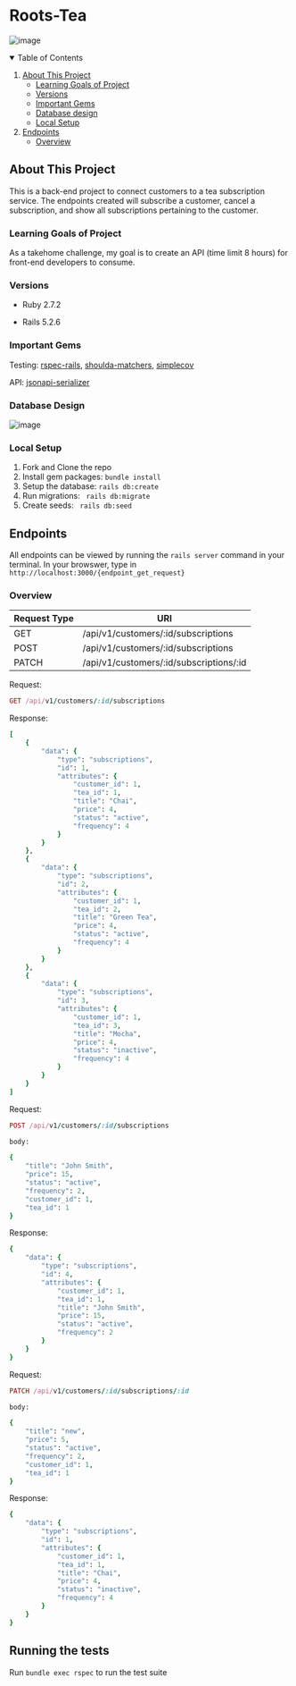 # Roots-Tea
![image](https://user-images.githubusercontent.com/79548116/163462417-db8da35a-6282-422e-a34c-33c6ba0dd233.png)

<details open="open">
  <summary>Table of Contents</summary>
  <ol>
    <li>
      <a href="#about-this-project">About This Project</a>
      <ul>
        <li>
          <a href="#learning-goals-of-project">Learning Goals of Project</a>
        </li>
      </ul>
      <ul>
        <li><a href="#versions">Versions</a></li>
      </ul>
      <ul>
        <li><a href="#important-gems">Important Gems</a></li>
      </ul>
      <ul>
        <li><a href="#database-design">Database design</a></li>
      </ul>
      <ul>
        <li><a href="#local-setup">Local Setup</a></li>
      </ul>
    <li><a href="#endpoints">Endpoints</a>
      <ul>
      <li><a href="#overview">Overview</a></li>
      </ul>
    </li>
  </ol>
</details>
 
## About This Project
This is a back-end project to connect customers to a tea subscription service. The endpoints created will subscribe a customer, cancel a subscription, and show all subscriptions pertaining to the customer.
  
  
### Learning Goals of Project 
As a takehome challenge, my goal is to create an API (time limit 8 hours) for front-end developers to consume.

### Versions

- Ruby 2.7.2

- Rails 5.2.6

### Important Gems
Testing: [rspec-rails](https://github.com/rspec/rspec-rails), [shoulda-matchers](https://github.com/thoughtbot/shoulda-matchers), [simplecov](https://github.com/simplecov-ruby/simplecov)
 
API: [jsonapi-serializer](https://github.com/fotinakis/jsonapi-serializers)

### Database Design
![image](https://user-images.githubusercontent.com/79548116/163052324-f299fdb3-f3b1-4ace-98be-76bec1c941a9.png)

### Local Setup

1. Fork and Clone the repo
2. Install gem packages: `bundle install`
3. Setup the database: `rails db:create`
4. Run migrations: ` rails db:migrate`
5. Create seeds: ` rails db:seed`

## Endpoints 
All endpoints can be viewed by running the `rails server` command in your terminal. In your browswer, type in `http://localhost:3000/{endpoint_get_request}`

### Overview
| Request Type  | URI           |  
| ------------- | ------------- |
| GET  |  /api/v1/customers/:id/subscriptions  |
| POST | /api/v1/customers/:id/subscriptions |
| PATCH | /api/v1/customers/:id/subscriptions/:id | 

Request: 
```ruby 
GET /api/v1/customers/:id/subscriptions
``` 

Response: 
```ruby 
[
    {
        "data": {
            "type": "subscriptions",
            "id": 1,
            "attributes": {
                "customer_id": 1,
                "tea_id": 1,
                "title": "Chai",
                "price": 4,
                "status": "active",
                "frequency": 4
            }
        }
    },
    {
        "data": {
            "type": "subscriptions",
            "id": 2,
            "attributes": {
                "customer_id": 1,
                "tea_id": 2,
                "title": "Green Tea",
                "price": 4,
                "status": "active",
                "frequency": 4
            }
        }
    },
    {
        "data": {
            "type": "subscriptions",
            "id": 3,
            "attributes": {
                "customer_id": 1,
                "tea_id": 3,
                "title": "Mocha",
                "price": 4,
                "status": "inactive",
                "frequency": 4
            }
        }
    }
]
```
Request: 
```ruby 
POST /api/v1/customers/:id/subscriptions

body:

{
    "title": "John Smith",
    "price": 15,
    "status": "active",
    "frequency": 2,
    "customer_id": 1,
    "tea_id": 1
}
``` 

Response: 
```ruby 
{
    "data": {
        "type": "subscriptions",
        "id": 4,
        "attributes": {
            "customer_id": 1,
            "tea_id": 1,
            "title": "John Smith",
            "price": 15,
            "status": "active",
            "frequency": 2
        }
    }
}
```
Request: 
```ruby 
PATCH /api/v1/customers/:id/subscriptions/:id

body:

{
    "title": "new",
    "price": 5,
    "status": "active",
    "frequency": 2,
    "customer_id": 1,
    "tea_id": 1
}
```

Response: 
```ruby 
{
    "data": {
        "type": "subscriptions",
        "id": 1,
        "attributes": {
            "customer_id": 1,
            "tea_id": 1,
            "title": "Chai",
            "price": 4,
            "status": "inactive",
            "frequency": 4
        }
    }
}
```

## Running the tests

Run `bundle exec rspec` to run the test suite
